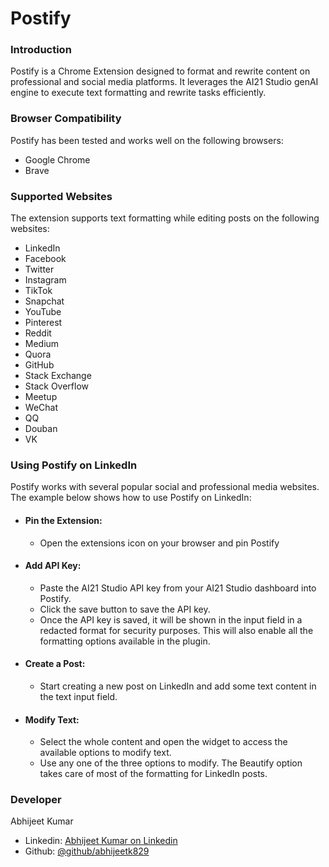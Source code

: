 # Postify

### Introduction
Postify is a Chrome Extension designed to format and rewrite content on professional and social media platforms. It leverages the AI21 Studio genAI engine to execute text formatting and rewrite tasks efficiently.

### Browser Compatibility
Postify has been tested and works well on the following browsers:
+ Google Chrome
+ Brave

### Supported Websites
The extension supports text formatting while editing posts on the following websites:
+ LinkedIn
+ Facebook
+ Twitter
+ Instagram
+ TikTok
+ Snapchat
+ YouTube
+ Pinterest
+ Reddit
+ Medium
+ Quora
+ GitHub
+ Stack Exchange
+ Stack Overflow
+ Meetup
+ WeChat
+ QQ
+ Douban
+ VK

### Using Postify on LinkedIn
Postify works with several popular social and professional media websites. The example below shows how to use Postify on LinkedIn:
+ #### Pin the Extension:
  - Open the extensions icon on your browser and pin Postify
+ #### Add API Key:
  - Paste the AI21 Studio API key from your AI21 Studio dashboard into Postify.
  - Click the save button to save the API key.
  - Once the API key is saved, it will be shown in the input field in a redacted format for security purposes. This will also enable all the formatting options available in the plugin.
+ #### Create a Post:
  - Start creating a new post on LinkedIn and add some text content in the text input field.
+ #### Modify Text:
  - Select the whole content and open the widget to access the available options to modify text.
  - Use any one of the three options to modify. The Beautify option takes care of most of the formatting for LinkedIn posts.

### Developer
Abhijeet Kumar
+ Linkedin: [Abhijeet Kumar on Linkedin](https://www.linkedin.com/in/abhijeetk829)
+ Github: [@github/abhijeetk829](https://github.com/Abhijeetk829)
